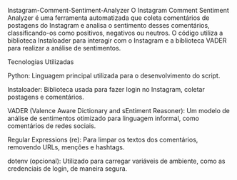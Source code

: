  Instagram-Comment-Sentiment-Analyzer
O Instagram Comment Sentiment Analyzer é uma ferramenta automatizada que coleta comentários de postagens do Instagram e analisa o sentimento desses comentários, classificando-os como positivos, negativos ou neutros. O código utiliza a biblioteca Instaloader para interagir com o Instagram e a biblioteca VADER para realizar a análise de sentimentos.

Tecnologias Utilizadas

Python: Linguagem principal utilizada para o desenvolvimento do script.

Instaloader: Biblioteca usada para fazer login no Instagram, coletar postagens e comentários.

VADER (Valence Aware Dictionary and sEntiment Reasoner): Um modelo de análise de sentimentos otimizado para linguagem informal, como comentários de redes sociais.

Regular Expressions (re): Para limpar os textos dos comentários, removendo URLs, menções e hashtags.

dotenv (opcional): Utilizado para carregar variáveis de ambiente, como as credenciais de login, de maneira segura.

